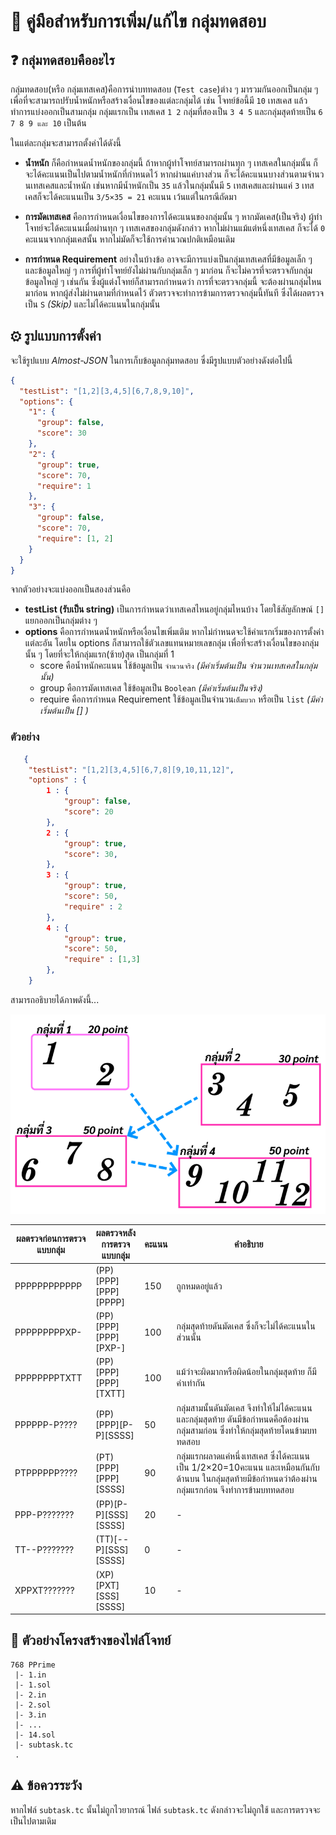 # 🔗 คู่มือสำหรับการเพิ่ม/แก้ไข กลุ่มทดสอบ

## ❓ กลุ่มทดสอบคืออะไร

กลุ่มทดสอบ(หรือ กลุ่มเทสเคส)คือการนำบททดสอบ (`Test case`)ต่าง ๆ มารวมกันออกเป็นกลุ่ม ๆ เพื่อที่จะสามารถปรับน้ำหนักหรือสร้างเงื่อนไขของแต่ละกลุ่มได้ เช่น โจทย์ข้อนี้มี `10` เทสเคส แล้วทำการแบ่งออกเป็นสามกลุ่ม กลุ่มแรกเป็น เทสเคส `1 2` กลุ่มที่สองเป็น `3 4 5` และกลุ่มสุดท้ายเป็น `6 7 8 9 และ 10` เป็นต้น

ในแต่ละกลุ่มจะสามารถตั้งค่าได้ดังนี้

- **น้ำหนัก**
  ก็คือกำหนดน้ำหนักของกลุ่มนี้ ถ้าหากผู้ทำโจทย์สามารถผ่านทุก ๆ เทสเคสในกลุ่มนั้น ก็จะได้คะแนนเป็นไปตามน้ำหนักที่กำหนดไว้ หากผ่านแค่บางส่วน ก็จะได้คะแนนบางส่วนตามจำนวนเทสเคสและน้ำหนัก เช่นหากมีน้ำหนักเป็น `35` แล้วในกลุ่มนั้นมี `5` เทสเคสและผ่านแค่ `3` เทสเคสก็จะได้คะแนนเป็น `3/5×35 = 21` คะแนน เว้นแต่ในกรณีถัดมา

- **การมัดเทสเคส**
  คือการกำหนดเงื่อนไขของการได้คะแนนของกลุ่มนั้น ๆ หากมัดเคส(เป็นจริง) ผู้ทำโจทย์จะได้คะแนนเมื่อผ่านทุก ๆ เทสเคสของกลุ่มดังกล่าว หากไม่ผ่านแม้แต่หนึ่งเทสเคส ก็จะได้ `0` คะแนนจากกลุ่มเคสนั้น หากไม่มัดก็จะใช้การคำนวณปกติเหมือนเดิม
- **การกำหนด Requirement**
  อย่างในบ้างข้อ อาจจะมีการแบ่งเป็นกลุ่มเทสเคสที่มีข้อมูลเล็ก ๆ และข้อมูลใหญ่ ๆ การที่ผู้ทำโจทย์ยังไม่ผ่านกับกลุ่มเล็ก ๆ มาก่อน ก็จะไม่ควรที่จะตรวจกับกลุ่มข้อมูลใหญ่ ๆ เช่นกัน ซึ่งผู้แต่งโจทย์ก็สามารถกำหนดว่า การที่จะตรวจกลุ่มนี้ จะต้องผ่านกลุ่มไหนมาก่อน หากผู้ส่งไม่ผ่านตามที่กำหนดไว้ ตัวตรวจจะทำการข้ามการตรวจกลุ่มนี้ทันที ซึ่งได้ผลตรวจเป็น `S` _(Skip)_ และไม่ได้คะแนนในกลุ่มนั้น

## ⚙ รูปแบบการตั้งค่า

จะใช้รูปแบบ _Almost-JSON_ ในการเก็บข้อมูลกลุ่มทดสอบ ซึ่งมีรูปแบบตัวอย่างดังต่อไปนี้

```json
{
  "testList": "[1,2][3,4,5][6,7,8,9,10]",
  "options": {
    "1": {
      "group": false,
      "score": 30
    },
    "2": {
      "group": true,
      "score": 70,
      "require": 1
    },
    "3": {
      "group": false,
      "score": 70,
      "require": [1, 2]
    }
  }
}
```

จากตัวอย่างจะแบ่งออกเป็นสองส่วนคือ

- **testList (รับเป็น string)**
  เป็นการกำหนดว่าเทสเคสไหนอยู่กลุ่มไหนบ้าง โดยใช้สัญลักษณ์ `[]` แยกออกเป็นกลุ่มต่าง ๆ
- **options**
  คือการกำหนดน้ำหนักหรือเงื่อนไขเพิ่มเติม หากไม่กำหนดจะใช้ค่าแรกเริ่มของการตั้งค่าแต่ละอัน โดยใน options ก็สามารถใช้ตัวเลขแทนหมายเลขกลุ่ม เพื่อที่จะสร้างเงื่อนไขของกลุ่มนั้น ๆ โดยที่จะให้กลุ่มแรก(ซ้าย)สุด เป็นกลุ่มที่ 1
  - score คือน้ำหนักคะแนน ใช้ข้อมูลเป็น `จำนวนจริง`
    _(มีค่าเริ่มต้นเป็น จำนวนเทสเคสในกลุ่มนั้น)_
  - group คือการมัดเทสเคส ใช้ข้อมูลเป็น `Boolean`
    _(มีค่าเริ่มต้นเป็นจริง)_
  - require คือการกำหนด Requirement ใช้ข้อมูลเป็นจำนวน`เต็มบวก` หรือเป็น `list` _(มีค่าเริ่มต้นเป็น [] )_

### ตัวอย่าง

```json
   {
    "testList": "[1,2][3,4,5][6,7,8][9,10,11,12]",
    "options" : {
        1 : {
            "group": false,
            "score": 20
        },
        2 : {
            "group": true,
            "score": 30,
        },
        3 : {
            "group": true,
            "score": 50,
            "require" : 2
        },
        4 : {
            "group": true,
            "score": 50,
            "require" : [1,3]
        },
    }
```

สามารถอธิบายได้ภาพดังนี้...

![ตัวอย่างภาพ](/res/Subtask/Example.png)

| ผลตรวจก่อนการตรวจแบบกลุ่ม | ผลตรวจหลังการตรวจแบบกลุ่ม | คะแนน | คำอธิบาย                                                                                                                                             |
| ------------------------- | ------------------------- | ----- | ---------------------------------------------------------------------------------------------------------------------------------------------------- |
| PPPPPPPPPPPP              | (PP)\[PPP]\[PPP]\[PPPP]   | 150   | ถูกหมดอยู่แล้ว                                                                                                                                       |
| PPPPPPPPPXP-              | (PP)\[PPP]\[PPP]\[PXP-]   | 100   | กลุ่มสุดท้ายดันมัดเคส ซึ่งก็จะไม่ได้คะแนนในส่วนนั้น                                                                                                  |
| PPPPPPPPTXTT              | (PP)\[PPP]\[PPP]\[TXTT]   | 100   | แม้ว่าจะผิดมากหรือผิดน้อยในกลุ่มสุดท้าย ก็มีค่าเท่ากัน                                                                                               |
| PPPPPP-P????              | (PP)\[PPP]\[P-P]\[SSSS]   | 50    | กลุ่มสามนั้นดันมัดเคส จึงทำให้ไม่ได้คะแนน และกลุ่มสุดท้าย ดันมีข้อกำหนดคือต้องผ่านกลุ่มสามก่อน ซึ่งทำให้กลุ่มสุดท้ายโดนข้ามบททดสอบ                   |
| PTPPPPPP????              | (PT)\[PPP]\[PPP]\[SSSS]   | 90    | กลุ่มแรกผลาดแค่หนึ่งเทสเคส ซึ่งได้คะแนนเป็น 1/2×20=10คะแนน และเหมือนกันกับด้านบน ในกลุ่มสุดท้ายมีข้อกำหนดว่าต้องผ่านกลุ่มแรกก่อน จึงทำการข้ามบททดสอบ |
| PPP-P???????              | (PP)\[P-P]\[SSS]\[SSSS]   | 20    | -                                                                                                                                                    |
| TT--P???????              | (TT)\[--P]\[SSS]\[SSSS]   | 0     | -                                                                                                                                                    |
| XPPXT???????              | (XP)\[PXT]\[SSS]\[SSSS]   | 10    | -                                                                                                                                                    |

## 📁 ตัวอย่างโครงสร้างของไฟล์โจทย์

```
768 PPrime
 |- 1.in
 |- 1.sol
 |- 2.in
 |- 2.sol
 |- 3.in
 |- ...
 |- 14.sol
 |- subtask.tc
 .
```

## ⚠ ข้อควรระวัง

หากไฟล์ `subtask.tc` นั้นไม่ถูกไวยากรณ์ ไฟล์ `subtask.tc` ดังกล่าวจะไม่ถูกใช้ และการตรวจจะเป็นไปตามเดิม
